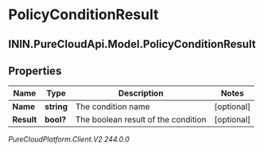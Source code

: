 # PolicyConditionResult

## ININ.PureCloudApi.Model.PolicyConditionResult

## Properties

|Name | Type | Description | Notes|
|------------ | ------------- | ------------- | -------------|
| **Name** | **string** | The condition name | [optional] |
| **Result** | **bool?** | The boolean result of the condition | [optional] |



_PureCloudPlatform.Client.V2 244.0.0_
